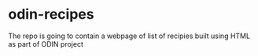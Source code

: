# odin-recipes
The repo is going to contain a webpage of list of recipies built using HTML as part of ODIN project